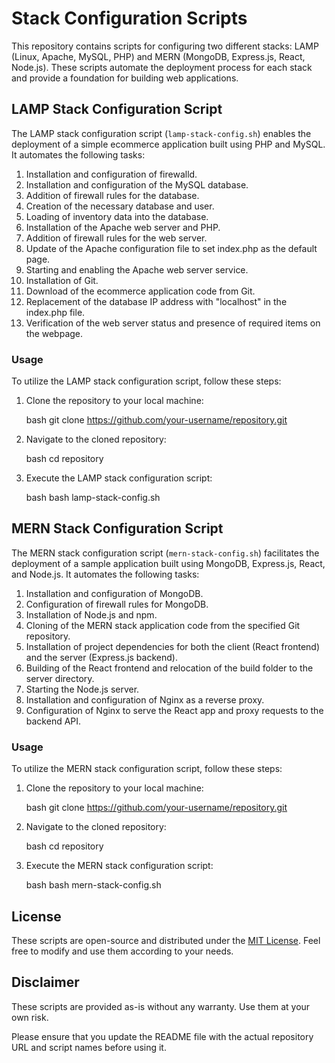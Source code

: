 # Stack Configuration Scripts

This repository contains scripts for configuring two different stacks: LAMP (Linux, Apache, MySQL, PHP) and MERN (MongoDB, Express.js, React, Node.js). These scripts automate the deployment process for each stack and provide a foundation for building web applications.

## LAMP Stack Configuration Script

The LAMP stack configuration script (`lamp-stack-config.sh`) enables the deployment of a simple ecommerce application built using PHP and MySQL. It automates the following tasks:

1. Installation and configuration of firewalld.
2. Installation and configuration of the MySQL database.
3. Addition of firewall rules for the database.
4. Creation of the necessary database and user.
5. Loading of inventory data into the database.
6. Installation of the Apache web server and PHP.
7. Addition of firewall rules for the web server.
8. Update of the Apache configuration file to set index.php as the default page.
9. Starting and enabling the Apache web server service.
10. Installation of Git.
11. Download of the ecommerce application code from Git.
12. Replacement of the database IP address with "localhost" in the index.php file.
13. Verification of the web server status and presence of required items on the webpage.

### Usage

To utilize the LAMP stack configuration script, follow these steps:

1. Clone the repository to your local machine:

   bash
   git clone https://github.com/your-username/repository.git
   

2. Navigate to the cloned repository:

   bash
   cd repository
   

3. Execute the LAMP stack configuration script:

   bash
   bash lamp-stack-config.sh
   

## MERN Stack Configuration Script

The MERN stack configuration script (`mern-stack-config.sh`) facilitates the deployment of a sample application built using MongoDB, Express.js, React, and Node.js. It automates the following tasks:

1. Installation and configuration of MongoDB.
2. Configuration of firewall rules for MongoDB.
3. Installation of Node.js and npm.
4. Cloning of the MERN stack application code from the specified Git repository.
5. Installation of project dependencies for both the client (React frontend) and the server (Express.js backend).
6. Building of the React frontend and relocation of the build folder to the server directory.
7. Starting the Node.js server.
8. Installation and configuration of Nginx as a reverse proxy.
9. Configuration of Nginx to serve the React app and proxy requests to the backend API.

### Usage

To utilize the MERN stack configuration script, follow these steps:

1. Clone the repository to your local machine:

   bash
   git clone https://github.com/your-username/repository.git
   

2. Navigate to the cloned repository:

   bash
   cd repository
   

3. Execute the MERN stack configuration script:

   bash
   bash mern-stack-config.sh
   

## License

These scripts are open-source and distributed under the [MIT License](https://opensource.org/licenses/MIT). Feel free to modify and use them according to your needs.

## Disclaimer

These scripts are provided as-is without any warranty. Use them at your own risk.

Please ensure that you update the README file with the actual repository URL and script names before using it.
